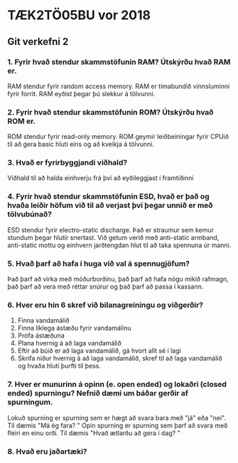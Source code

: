 # TÆK2TÖ05BU vor 2018
## Git verkefni 2
### 1. Fyrir hvað stendur skammstöfunin RAM? Útskýrðu hvað RAM er.
RAM stendur fyrir random access memory. RAM er tímabundið vinnsluminni fyrir forrit. RAM eyðist þegar þú slekkur á tölvunni.

### 2. Fyrir hvað stendur skammstöfunin ROM? Útskýrðu hvað ROM er.
ROM stendur fyrir read-only memory. ROM geymir leiðbeiningar fyrir CPUið til að gera basic hluti eins og að kveikja á tölvunni.

### 3. Hvað er fyrirbyggjandi viðhald?
Viðhald til að halda einhverju frá því að eyðileggjast í framtíðinni

### 4. Fyrir hvað stendur skammstöfunin ESD, hvað er það og hvaða leiðir höfum við til að verjast því þegar unnið er með tölvubúnað?
ESD stendur fyrir electro-static discharge. Það er straumur sem kemur stundum þegar hlutir snertast. Við getum verið með anti-static armband, anti-static mottu og einhvern jarðtengdan hlut til að taka spennuna úr manni.

### 5. Hvað þarf að hafa í huga við val á spennugjöfum? 
Það þarf að virka með móðurborðinu, það þarf að hafa nógu mikið rafmagn, það þarf að vera með réttar snúrur og það þarf að passa í kassann.

### 6. Hver eru hin 6 skref við bilanagreiningu og viðgerðir?
1. Finna vandamálið
2. Finna líklega ástæðu fyrir vandamálinu
3. Prófa ástæðuna
4. Plana hvernig á að laga vandamálið
5. Eftir að búið er að laga vandamálið, gá hvort allt sé í lagi
6. Skrifa niður hvernig á að laga vandamálið, skref til að laga vandamálið og hvaða hluti þurfti til þess.

### 7. Hver er munurinn á opinn (e. open ended) og lokaðri (closed ended) spurningu? Nefnið dæmi um báðar gerðir af spurningum.
Lokuð spurning er spurning sem er hægt að svara bara með "já" eða "nei". Til dæmis "Má ég fara? "
Opin spurning er spurning sem þarf að svara með fleiri en einu orði. Til dæmis "Hvað ætlarðu að gera í dag? "

### 8. Hvað eru jaðartæki?